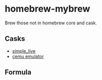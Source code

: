 # homebrew-mybrew
Brew those not in homebrew core and cask.

## Casks

* [simple_live](https://github.com/xiaoyaocz/dart_simple_live)
* [cemu emulator](https://github.com/cemu-project/Cemu)

## Formula
